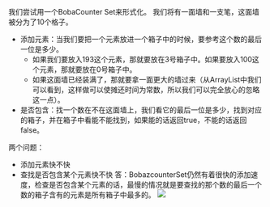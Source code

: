 我们尝试用一个BobaCounter Set来形式化。
我们将有一面墙和一支笔，这面墙被分为了10个格子。
- 添加元素：当我们要把一个元素放进一个箱子中的时候，要参考这个数的最后一位是多少。
   - 如果我们要放入193这个元素，那就要放在3号箱子中。如果要放入100这个元素，那就要放在0号箱子中。
   - 如果这面墙已经装满了，那就要拿一面更大的墙过来（从ArrayList中我们可以看到，这样做可以使摊还时间为常数，所以我们可以完全放心的忽略这一点）。
- 是否包含：找一个数在不在这面墙上，我们看它的最后一位是多少，找到对应的箱子，并在箱子中看能不能找到，如果能的话返回true，不能的话返回false。

两个问题：
- 添加元素快不快
- 查找是否包含某个元素快不快
答：BobazcounterSet仍然有着很快的添加速度，检查是否包含某个元素的话，最慢的情况就是要查找的那个数的最后一个数的箱子含有的元素是所有箱子中最多的。
![](Pasted%20image%2020250918202201.png)
